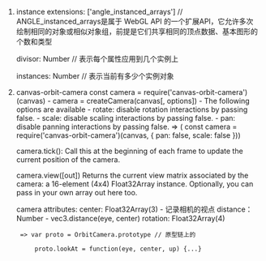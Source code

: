 1. instance
    extensions: ['angle_instanced_arrays'] // ANGLE_instanced_arrays是属于 WebGL API 的一个扩展API，它允许多次绘制相同的对象或相似对象组，前提是它们共享相同的顶点数据、基本图形的个数和类型

    divisor: Number // 表示每个属性应用到几个实例上

    instances: Number // 表示当前有多少个实例对象

2. canvas-orbit-camera
    const camera = require('canvas-orbit-camera')(canvas)
        - camera = createCamera(canvas[, options])
        - The following options are available
            - rotate: disable rotation interactions by passing false.
            - scale: disable scaling interactions by passing false.
            - pan: disable panning interactions by passing false. 
                => ( const camera = require('canvas-orbit-camera')(canvas, { pan: false, scale: false }))

    camera.tick():
        Call this at the beginning of each frame to update the current position of the camera.

    camera.view([out])
        Returns the current view matrix associated by the camera: a 16-element (4x4) Float32Array instance. Optionally, you can pass in your own array out here too.

    camera attributes:
        center: Float32Array(3) - 记录相机的视点
        distance： Number - vec3.distance(eye, center)
        rotation: Float32Array(4) 

        => var proto = OrbitCamera.prototype // 原型链上的
            
            proto.lookAt = function(eye, center, up) {...}

